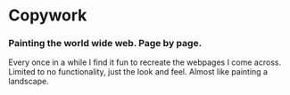 # Copywork
### Painting the world wide web. Page by page.

Every once in a while I find it fun to recreate the webpages I come across. Limited to no functionality, just the look and feel. Almost like painting a landscape.